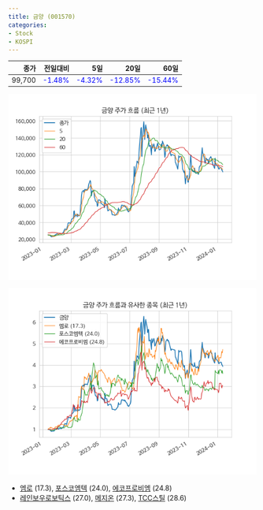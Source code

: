 ```yaml
---
title: 금양 (001570)
categories:
- Stock
- KOSPI
---
```


|종가|전일대비|5일|20일|60일|
|---:|-------:|--:|---:|---:|
|99,700|<span style="color: blue">-1.48%</span>|<span style="color: blue">-4.32%</span>|<span style="color: blue">-12.85%</span>|<span style="color: blue">-15.44%</span>|


<!-- more -->

![001570](/assets/images/stock/001570.png)

![001570](/assets/images/stock/001570_sim.png)

- [엠로](/058970/) (17.3), [포스코엠텍](/009520/) (24.0), [에코프로비엠](/247540/) (24.8)
- [레인보우로보틱스](/277810/) (27.0), [메지온](/140410/) (27.3), [TCC스틸](/002710/) (28.6)